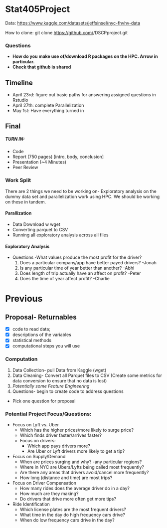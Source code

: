 # Stat405Project

Data:
https://www.kaggle.com/datasets/jeffsinsel/nyc-fhvhv-data

How to clone:
git clone https://github.com/<ID>/DSCPproject.git

### Questions
- **How do you make use of/download R packages on the HPC. Arrow
 in particular.**
- **Check that github is shared**
 

## Timeline

- April 23rd: figure out basic paths for answering assigned questions in Rstudio
- April 27th: complete Parallelization
- May 1st: Have everything turned in


## Final

##### TURN IN:
- Code
- Report (750 pages) [intro, body, conclusion]
- Presentation (~4 Minutes)
- Peer Review

### Work Split
There are 2 things we need to be working on- Exploratory analysis on the dummy data set and parallelization work using HPC. We should be working on these in tandem.

#### Parallization
- Data Download w wget
- Converting parquet to CSV
- Running all exploratory analysis across all files

#### Exploratory Analysis
- Questions
	-What values produce the most profit for the driver? 
	1. Does a particular company/app have better payed drivers? -Jonah
	2. Is any particular time of year better than another? -Abhi
	3. Does length of trip actually have an affect on profit? -Peter
	4. Does the time of year affect profit? -Charlie



# Previous
## Proposal- Returnables
- [X] code to read data; 
- [X] descriptions of the variables
- [X] statistical methods
- [X] computational steps you will use

### Computation

1. Data Collection- pull Data from Kaggle (wget)
2. Data Cleaning- Convert all Parquet files to CSV (Create some metrics for data conversion to ensure that no data is lost)
3. _Potentially some Feature Engineering_
4. Questions- begin to create code to address questions
* Pick one question for proposal

### Potential Project Focus/Questions:

- Focus on Lyft vs. Uber
    - Which has the higher prices/more likely to surge price?
    - Which finds driver faster/arrives faster?
    - Focus on drivers:
        - Which app pays drivers more?
        - Are Uber or Lyft drivers more likely to get a tip?
- Focus on Supply/Demand
    - When are prices surging and why?
	-any particular regions?
    - Where in NYC are Ubers/Lyfts being called most frequently?
    - Are there any areas that drivers avoid/cancel more frequently?
    - How long (distance and time) are most trips?
- Focus on Driver Compensation
    - How many rides does the average driver do in a day?
    - How much are they making?
    - Do drivers that drive more often get more tips?
- Ride Identification
    - Which license plates are the most frequent drivers?
    - What time in the day do high frequency cars drive?
    - When do low frequency cars drive in the day?
   
